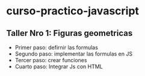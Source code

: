# curso-practico-javascript

## Taller Nro 1: Figuras geometricas

- Primer paso: defirnir las formulas
- Segundo paso: implementar las formulas en JS
- Tercer paso: crear funciones
- Cuarto paso: Integrar Js con HTML